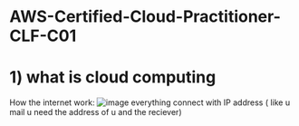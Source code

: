 # AWS-Certified-Cloud-Practitioner-CLF-C01

# 1) what is cloud computing
How the internet work:
![image](https://github.com/NghiaDangTran/AWS-Certified-Cloud-Practitioner-CLF-C01/assets/33323750/71201230-a61b-4439-82a2-bd56d3f65ca5)
everything connect with IP address ( like u mail u need the address of u and the reciever)
